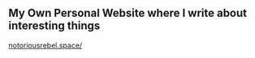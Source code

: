 ## My Own Personal Website where I write about interesting things

[notoriousrebel.space/](https://notoriousrebel.space/)

